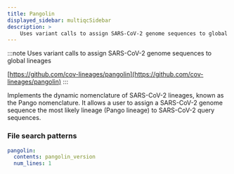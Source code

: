 ```yaml
---
title: Pangolin
displayed_sidebar: multiqcSidebar
description: >
    Uses variant calls to assign SARS-CoV-2 genome sequences to global lineages
---
```


<!--
~~~~~ DO NOT EDIT ~~~~~
This file is autogenerated from the MultiQC module python docstring.
Do not edit the markdown, it will be overwritten.

File path for the source of this content: multiqc/modules/pangolin/pangolin.py
~~~~~~~~~~~~~~~~~~~~~~~
-->

:::note
Uses variant calls to assign SARS-CoV-2 genome sequences to global lineages

[https://github.com/cov-lineages/pangolin](https://github.com/cov-lineages/pangolin)
:::

Implements the dynamic nomenclature of SARS-CoV-2 lineages, known as the Pango nomenclature.
It allows a user to assign a SARS-CoV-2 genome sequence the most likely lineage (Pango lineage)
to SARS-CoV-2 query sequences.

### File search patterns

```yaml
pangolin:
  contents: pangolin_version
  num_lines: 1
```
    
